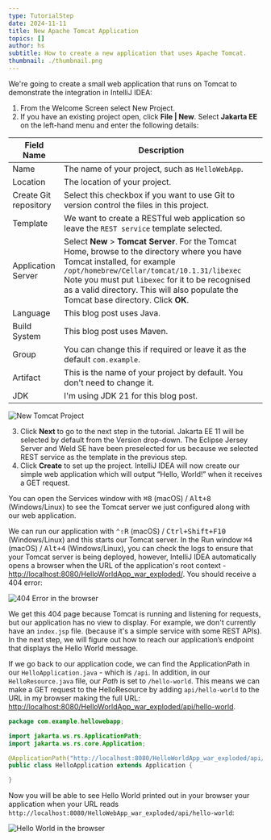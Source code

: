 ```yaml
---
type: TutorialStep
date: 2024-11-11
title: New Apache Tomcat Application
topics: []
author: hs
subtitle: How to create a new application that uses Apache Tomcat.
thumbnail: ./thumbnail.png
---
```


We're going to create a small web application that runs on Tomcat to demonstrate the integration in IntelliJ IDEA:

1. From the Welcome Screen select New Project.
2. If you have an existing project open, click **File | New**. Select **Jakarta EE** on the left-hand menu and enter the following details:

| Field Name            | Description                                                                                                                                                                                                                                                                                                               |
| --------------------- | ------------------------------------------------------------------------------------------------------------------------------------------------------------------------------------------------------------------------------------------------------------------------------------------------------------------------- |
| Name                  | The name of your project, such as `HelloWebApp`.                                                                                                                                                                                                                                                                          |
| Location              | The location of your project.                                                                                                                                                                                                                                                                                             |
| Create Git repository | Select this checkbox if you want to use Git to version control the files in this project.                                                                                                                                                                                                                                 |
| Template              | We want to create a RESTful web application so leave the `REST service` template selected.                                                                                                                                                                                                                                |
| Application Server    | Select **New** &gt; **Tomcat Server**. For the Tomcat Home, browse to the directory where you have Tomcat installed, for example `/opt/homebrew/Cellar/tomcat/10.1.31/libexec` Note you must put `libexec` for it to be recognised as a valid directory. This will also populate the Tomcat base directory. Click **OK**. |
| Language              | This blog post uses Java.                                                                                                                                                                                                                                                                                                 |
| Build System          | This blog post uses Maven.                                                                                                                                                                                                                                                                                                |
| Group                 | You can change this if required or leave it as the default `com.example`.                                                                                                                                                                                                                                                 |
| Artifact              | This is the name of your project by default. You don't need to change it.                                                                                                                                                                                                                                                 |
| JDK                   | I'm using JDK 21 for this blog post.                                                                                                                                                                                                                                                                                      |

![New Tomcat Project](new-tomcat-project.png)

3. Click **Next** to go to the next step in the tutorial. Jakarta EE 11 will be selected by default from the Version drop-down. The Eclipse Jersey Server and Weld SE have been preselected for us because we selected REST service as the template in the previous step.
4. Click **Create** to set up the project. IntelliJ IDEA will now create our simple web application which will output “Hello, World!” when it receives a GET request.

You can open the Services window with <kbd>⌘8</kbd> (macOS) / <kbd>Alt+8</kbd> (Windows/Linux) to see the Tomcat server we just configured along with our web application.

We can run our application with <kbd>⌃⇧R</kbd> (macOS) / <kbd>Ctrl+Shift+F10</kbd> (Windows/Linux) and this starts our Tomcat server. In the Run window <kbd>⌘4</kbd> (macOS) / <kbd>Alt+4</kbd> (Windows/Linux), you can check the logs to ensure that your Tomcat server is being deployed, however, IntelliJ IDEA automatically opens a browser when the URL of the application's root context - [http://localhost:8080/HelloWorldApp_war_exploded/](http://localhost:8080/HelloWorldApp_war_exploded/). You should receive a 404 error:

![404 Error in the browser](404-error.png)

We get this 404 page because Tomcat is running and listening for requests, but our application has no view to display. For example, we don't currently have an `index.jsp` file. (because it's a simple service with some REST APIs). In the next step, we will figure out how to reach our application’s endpoint that displays the Hello World message.

If we go back to our application code, we can find the ApplicationPath in our `HelloApplication.java` - which is `/api`. In addition, in our `HelloResource.java` file, our _Path_ is set to `/hello-world`. This means we can make a GET request to the HelloResource by adding `api/hello-world` to the URL in my browser making the full URL: [http://localhost:8080/HelloWorldApp_war_exploded/api/hello-world](http://localhost:8080/HelloWorldApp_war_exploded/api/hello-world).

```java
package com.example.hellowebapp;

import jakarta.ws.rs.ApplicationPath;
import jakarta.ws.rs.core.Application;

@ApplicationPath("http://localhost:8080/HelloWorldApp_war_exploded/api/hello-world")
public class HelloApplication extends Application {

}
```

Now you will be able to see Hello World printed out in your browser your application when your URL reads `http://localhost:8080/HelloWebApp_war_exploded/api/hello-world`:

![Hello World in the browser](hello-world.png)
